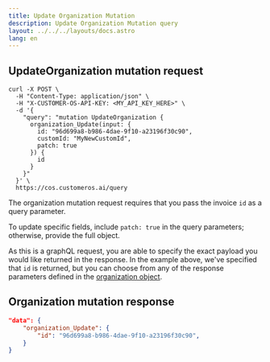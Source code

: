 ```yaml
---
title: Update Organization Mutation
description: Update Organization Mutation query
layout: ../../../layouts/docs.astro
lang: en
---
```


## UpdateOrganization mutation request

```curl
curl -X POST \
  -H "Content-Type: application/json" \
  -H "X-CUSTOMER-OS-API-KEY: <MY_API_KEY_HERE>" \
  -d '{
    "query": "mutation UpdateOrganization { 
      organization_Update(input: { 
        id: "96d699a8-b986-4dae-9f10-a23196f30c90", 
        customId: "MyNewCustomId",
        patch: true
      }) { 
        id 
      } 
    }"
  }' \
  https://cos.customeros.ai/query

```

The organization mutation request requires that you pass the invoice `id` as a query parameter.  

To update specific fields, include `patch: true` in the query parameters; otherwise, provide the full object.

As this is a graphQL request, you are able to specify the exact payload you would like returned in the response.  In the example above, we've specified that `id` is returned, but you can choose from any of the response parameters defined in the [organization object](objects/organization).

## Organization mutation response
```json
"data": {
    "organization_Update": {
        "id": "96d699a8-b986-4dae-9f10-a23196f30c90",
    }
}
```